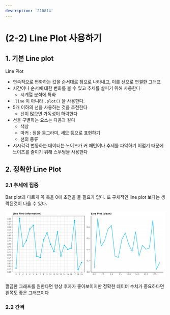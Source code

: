 ```yaml
---
description: '210814'
---
```


# \(2-2\) Line Plot 사용하기

## 1. 기본 Line plot

Line Plot

* 연속적으로 변화하는 값을 순서대로 점으로 나타내고, 이를 선으로 연결한 그래프
* 시간이나 순서에 대한 변화를 볼 수 있고 추세를 살피기 위해 사용한다
  * 시계열 분석에 특화
* `.line` 이 아니라 `.plot()` 을 사용한다.
* 5개 이하의 선을 사용하는 것을 추천한다
  * 선이 많으면 가독성이 하락한다
* 선을 구별하는 요소는 다음과 같다
  * 색상
  * 마커 : 점을 동그라미, 세모 등으로 표현하기
  * 선의 종류 
* 시시각각 변동하는 데이터는 노이즈가 커 패턴이나 추세를 파악하기 어렵기 때문에 노이즈를 줄이기 위해 스무딩을 사용한다

## 2. 정확한 Line Plot

### 2.1 추세에 집중

Bar plot과 다르게 꼭 축을 0에 초점을 둘 필요가 없다. 또 구체적인 line plot 보다는 생략된것이 나을 수 있다.

![](../../../.gitbook/assets/image%20%28934%29.png)

깔끔한 그래프를 원한다면 항상 후자가 좋아보이지만 정확한 데이터 수치가 중요하다면 왼쪽도 좋은 그래프이다

### 2.2 간격



